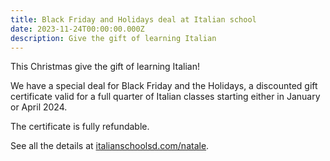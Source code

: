```yaml
---
title: Black Friday and Holidays deal at Italian school
date: 2023-11-24T00:00:00.000Z
description: Give the gift of learning Italian
---
```


This Christmas give the gift of learning Italian!

We have a special deal for Black Friday and the Holidays, a discounted gift certificate valid for a full quarter of Italian classes starting either in January or April 2024.

The certificate is fully refundable.

See all the details at [italianschoolsd.com/natale](https://www.italianschoolsd.com/natale).
